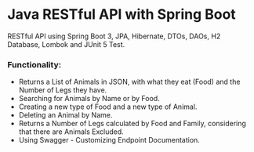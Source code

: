 # Java RESTful API with Spring Boot

RESTful API using Spring Boot 3, JPA, Hibernate, DTOs, DAOs, H2 Database, Lombok and JUnit 5 Test.

### Functionality:

- Returns a List of Animals in JSON, with what they eat (Food) and the Number of Legs they have.
- Searching for Animals by Name or by Food.
- Creating a new type of Food and a new type of Animal.
- Deleting an Animal by Name.
- Returns a Number of Legs calculated by Food and Family, considering that there are Animals Excluded.
- Using Swagger - Customizing Endpoint Documentation.
